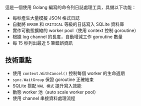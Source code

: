 這是一個使用 Golang 編寫的命令列日誌處理工具，具備以下功能：

- 每秒產生大量模擬 JSON 格式日誌
- 自動將 `ERROR` 和 `CRITICAL` 等級的日誌寫入 SQLite 資料庫
- 實作可動態擴縮的 worker pool（使用 context 控制 goroutine）
- 根據 log channel 的長度，自動增減工作 goroutine 數量
- 每 15 秒列出最近 5 筆錯誤資訊

## 技術重點

- 使用 `context.WithCancel()` 控制每個 worker 的生命週期
- `sync.WaitGroup` 保證 goroutine 正確結束
- SQLite 搭配 `WAL 模式` 提升寫入效能
- 動態 worker 池（auto scale worker pool）
- 使用 channel 串接資料處理流程
